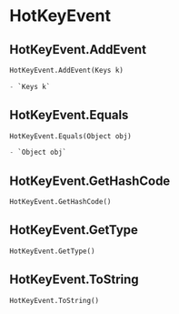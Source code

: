 # HotKeyEvent

## HotKeyEvent.AddEvent
```py
HotKeyEvent.AddEvent(Keys k)

- `Keys k` 
```

## HotKeyEvent.Equals
```py
HotKeyEvent.Equals(Object obj)

- `Object obj` 
```

## HotKeyEvent.GetHashCode
```py
HotKeyEvent.GetHashCode()


```

## HotKeyEvent.GetType
```py
HotKeyEvent.GetType()


```

## HotKeyEvent.ToString
```py
HotKeyEvent.ToString()


```
